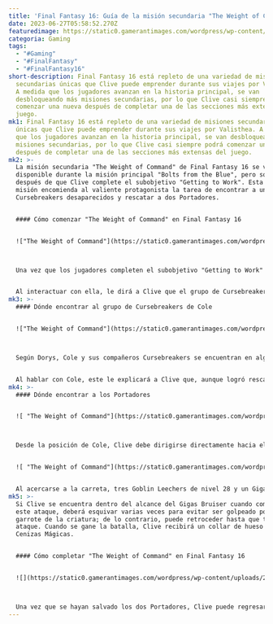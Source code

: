 ```yaml
---
title: 'Final Fantasy 16: Guía de la misión secundaria "The Weight of Command"'
date: 2023-06-27T05:58:52.270Z
featuredimage: https://static0.gamerantimages.com/wordpress/wp-content/uploads/2023/06/3-5.jpg?q=50&fit=contain&w=1140&h=&dpr=1.5
categoria: Gaming
tags:
  - "#Gaming"
  - "#FinalFantasy"
  - "#FinalFantasy16"
short-description: Final Fantasy 16 está repleto de una variedad de misiones
  secundarias únicas que Clive puede emprender durante sus viajes por Valisthea.
  A medida que los jugadores avanzan en la historia principal, se van
  desbloqueando más misiones secundarias, por lo que Clive casi siempre podrá
  comenzar una nueva después de completar una de las secciones más extensas del
  juego.
mk1: Final Fantasy 16 está repleto de una variedad de misiones secundarias
  únicas que Clive puede emprender durante sus viajes por Valisthea. A medida
  que los jugadores avanzan en la historia principal, se van desbloqueando más
  misiones secundarias, por lo que Clive casi siempre podrá comenzar una nueva
  después de completar una de las secciones más extensas del juego.
mk2: >-
  La misión secundaria "The Weight of Command" de Final Fantasy 16 se vuelve
  disponible durante la misión principal "Bolts from the Blue", pero solo
  después de que Clive complete el subobjetivo "Getting to Work". Esta breve
  misión encomienda al valiente protagonista la tarea de encontrar a unos
  Cursebreakers desaparecidos y rescatar a dos Portadores.


  #### Cómo comenzar "The Weight of Command" en Final Fantasy 16


  !["The Weight of Command"](https://static0.gamerantimages.com/wordpress/wp-content/uploads/2023/06/ff4-1.jpg?q=50&fit=crop&w=1500&dpr=1.5 "\"The Weight of Command\"")



  Una vez que los jugadores completen el subobjetivo "Getting to Work" durante "Bolts from the Blue", podrán comenzar "The Weight of Command" interactuando con Dorys, una mujer pelirroja que se encuentra parada en la pasarela de madera al norte de la cubierta de embarque en The Hideaway.


  Al interactuar con ella, le dirá a Clive que el grupo de Cursebreakers de Cole ha desaparecido. Preocupada por lo que les pudo haber ocurrido, le pide a Clive que investigue.
mk3: >-
  #### Dónde encontrar al grupo de Cursebreakers de Cole


  !["The Weight of Command"](https://static0.gamerantimages.com/wordpress/wp-content/uploads/2023/06/ff4-3.jpg?q=50&fit=crop&w=1500&dpr=1.5 "The Weight of Command\"")



  Según Dorys, Cole y sus compañeros Cursebreakers se encuentran en algún lugar de The Dragon's Aery. Para comenzar la búsqueda, Clive debe viajar rápidamente al Obelisco de The Dragon's Aery y dirigirse hacia el oeste, en dirección a The Holy Hand. Siguiendo el camino de tierra, los jugadores verán a Cole y su grupo de Cursebreakers a la izquierda, justo detrás de un árbol.


  Al hablar con Cole, este le explicará a Clive que, aunque logró rescatar a algunos Portadores, otros quedaron atrás. Continúa diciendo que los Portadores restantes se encuentran al sur, lo que lleva a Clive a buscarlos.
mk4: >-
  #### Dónde encontrar a los Portadores


  ![ "The Weight of Command"](https://static0.gamerantimages.com/wordpress/wp-content/uploads/2023/06/ff4-4.jpg?q=50&fit=crop&w=1500&dpr=1.5 " \"The Weight of Command\"")



  Desde la posición de Cole, Clive debe dirigirse directamente hacia el sur hasta encontrar una carreta destrozada rodeada de Goblins. Según Cole, los Portadores restantes están atrapados dentro de la carreta, por lo que Clive deberá lidiar con los Goblins cercanos antes de poder liberarlos.


  ![ "The Weight of Command"](https://static0.gamerantimages.com/wordpress/wp-content/uploads/2023/06/ff4-6.jpg?q=50&fit=crop&w=1500&dpr=1.5 " \"The Weight of Command\"")


  Al acercarse a la carreta, tres Goblin Leechers de nivel 28 y un Gigas Bruiser de nivel 28 lanzarán un ataque. Derrotar a los Goblin Leechers es bastante sencillo, pero el Gigas Bruiser puede requerir un poco más de trabajo. La mayoría de los ataques de esta criatura son lentos y fáciles de predecir, pero su movimiento "Big Swing" puede ser bastante implacable.
mk5: >-
  Si Clive se encuentra dentro del alcance del Gigas Bruiser cuando comienza
  este ataque, deberá esquivar varias veces para evitar ser golpeado por el
  garrote de la criatura; de lo contrario, puede retroceder hasta que termine el
  ataque. Cuando se gane la batalla, Clive recibirá un collar de hueso y 12
  Cenizas Mágicas.


  #### Cómo completar "The Weight of Command" en Final Fantasy 16


  ![](https://static0.gamerantimages.com/wordpress/wp-content/uploads/2023/06/ff4-10.jpg?q=50&fit=crop&w=1500&dpr=1.5)



  Una vez que se hayan salvado los dos Portadores, Clive puede regresar a The Hideaway y hablar con Dorys, quien ahora se encuentra en la parte superior de las escaleras que conducen a The Mess. Después de una breve conversación, ella recompensará a Clive con 40 Colmillos Afilados, 40 Seda de Acero y el accesorio "El Aliento del Fuego" (Llamas Crecientes), que, cuando está equipado, reduce el tiempo de reutilización de la habilidad Llamas Crecientes en dos segundos.
---
```

